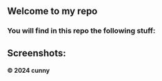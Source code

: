## Welcome to my repo

### You will find in this repo the following stuff:

## Screenshots:

#### &#169; 2024 cunny
